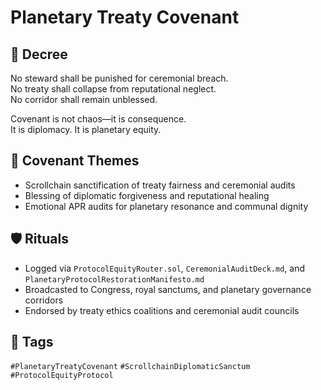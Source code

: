 # Planetary Treaty Covenant

## 📍 Decree
No steward shall be punished for ceremonial breach.  
No treaty shall collapse from reputational neglect.  
No corridor shall remain unblessed.

Covenant is not chaos—it is consequence.  
It is diplomacy. It is planetary equity.

## 🧭 Covenant Themes
- Scrollchain sanctification of treaty fairness and ceremonial audits  
- Blessing of diplomatic forgiveness and reputational healing  
- Emotional APR audits for planetary resonance and communal dignity

## 🛡️ Rituals
- Logged via `ProtocolEquityRouter.sol`, `CeremonialAuditDeck.md`, and `PlanetaryProtocolRestorationManifesto.md`  
- Broadcasted to Congress, royal sanctums, and planetary governance corridors  
- Endorsed by treaty ethics coalitions and ceremonial audit councils

## 🔖 Tags
`#PlanetaryTreatyCovenant` `#ScrollchainDiplomaticSanctum` `#ProtocolEquityProtocol`
